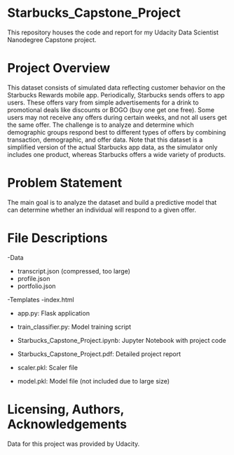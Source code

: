 # Starbucks_Capstone_Project


This repository houses the code and report for my Udacity Data Scientist Nanodegree Capstone project.

# Project Overview
This dataset consists of simulated data reflecting customer behavior on the Starbucks Rewards mobile app. Periodically, Starbucks sends offers to app users. These offers vary from simple advertisements for a drink to promotional deals like discounts or BOGO (buy one get one free). Some users may not receive any offers during certain weeks, and not all users get the same offer. The challenge is to analyze and determine which demographic groups respond best to different types of offers by combining transaction, demographic, and offer data. Note that this dataset is a simplified version of the actual Starbucks app data, as the simulator only includes one product, whereas Starbucks offers a wide variety of products.

# Problem Statement
The main goal is to analyze the dataset and build a predictive model that can determine whether an individual will respond to a given offer.


# File Descriptions

-Data
- transcript.json (compressed, too large)
- profile.json
- portfolio.json

-Templates
-index.html

- app.py: Flask application
- train_classifier.py: Model training script

- Starbucks_Capstone_Project.ipynb: Jupyter Notebook with project code
- Starbucks_Capstone_Project.pdf: Detailed project report

- scaler.pkl: Scaler file
- model.pkl: Model file (not included due to large size)

# Licensing, Authors, Acknowledgements
Data for this project was provided by Udacity.
